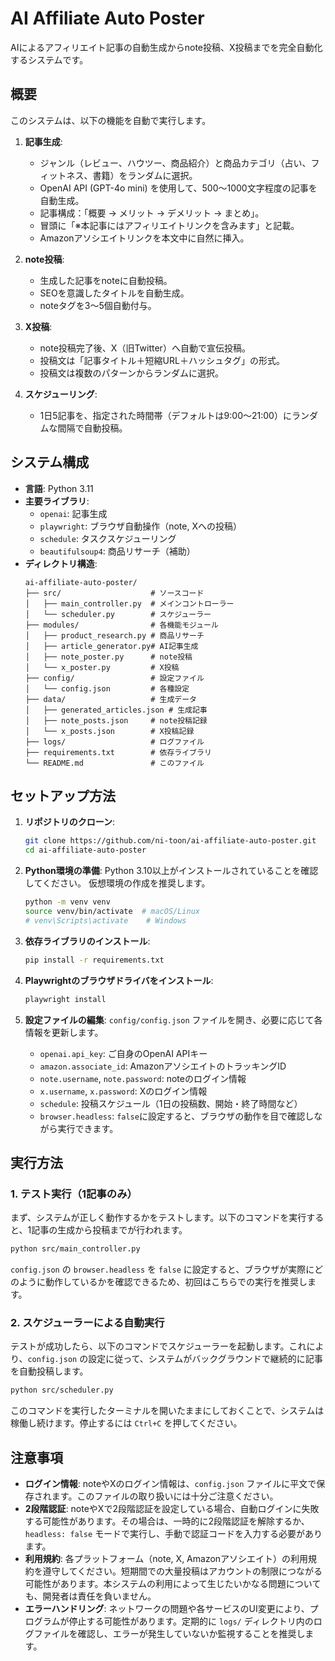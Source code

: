 # AI Affiliate Auto Poster

AIによるアフィリエイト記事の自動生成からnote投稿、X投稿までを完全自動化するシステムです。

## 概要

このシステムは、以下の機能を自動で実行します。

1.  **記事生成**:
    *   ジャンル（レビュー、ハウツー、商品紹介）と商品カテゴリ（占い、フィットネス、書籍）をランダムに選択。
    *   OpenAI API (GPT-4o mini) を使用して、500〜1000文字程度の記事を自動生成。
    *   記事構成：「概要 → メリット → デメリット → まとめ」。
    *   冒頭に「※本記事にはアフィリエイトリンクを含みます」と記載。
    *   Amazonアソシエイトリンクを本文中に自然に挿入。

2.  **note投稿**:
    *   生成した記事をnoteに自動投稿。
    *   SEOを意識したタイトルを自動生成。
    *   noteタグを3〜5個自動付与。

3.  **X投稿**:
    *   note投稿完了後、X（旧Twitter）へ自動で宣伝投稿。
    *   投稿文は「記事タイトル＋短縮URL＋ハッシュタグ」の形式。
    *   投稿文は複数のパターンからランダムに選択。

4.  **スケジューリング**:
    *   1日5記事を、指定された時間帯（デフォルトは9:00〜21:00）にランダムな間隔で自動投稿。

## システム構成

*   **言語**: Python 3.11
*   **主要ライブラリ**:
    *   `openai`: 記事生成
    *   `playwright`: ブラウザ自動操作（note, Xへの投稿）
    *   `schedule`: タスクスケジューリング
    *   `beautifulsoup4`: 商品リサーチ（補助）
*   **ディレクトリ構造**:
    ```
    ai-affiliate-auto-poster/
    ├── src/                    # ソースコード
    │   ├── main_controller.py  # メインコントローラー
    │   └── scheduler.py        # スケジューラー
    ├── modules/                # 各機能モジュール
    │   ├── product_research.py # 商品リサーチ
    │   ├── article_generator.py# AI記事生成
    │   ├── note_poster.py      # note投稿
    │   └── x_poster.py         # X投稿
    ├── config/                 # 設定ファイル
    │   └── config.json         # 各種設定
    ├── data/                   # 生成データ
    │   ├── generated_articles.json # 生成記事
    │   ├── note_posts.json     # note投稿記録
    │   └── x_posts.json        # X投稿記録
    ├── logs/                   # ログファイル
    ├── requirements.txt        # 依存ライブラリ
    └── README.md               # このファイル
    ```

## セットアップ方法

1.  **リポジトリのクローン**:
    ```bash
    git clone https://github.com/ni-toon/ai-affiliate-auto-poster.git
    cd ai-affiliate-auto-poster
    ```

2.  **Python環境の準備**:
    Python 3.10以上がインストールされていることを確認してください。
    仮想環境の作成を推奨します。
    ```bash
    python -m venv venv
    source venv/bin/activate  # macOS/Linux
    # venv\Scripts\activate    # Windows
    ```

3.  **依存ライブラリのインストール**:
    ```bash
    pip install -r requirements.txt
    ```

4.  **Playwrightのブラウザドライバをインストール**:
    ```bash
    playwright install
    ```

5.  **設定ファイルの編集**:
    `config/config.json` ファイルを開き、必要に応じて各情報を更新します。
    *   `openai.api_key`: ご自身のOpenAI APIキー
    *   `amazon.associate_id`: AmazonアソシエイトのトラッキングID
    *   `note.username`, `note.password`: noteのログイン情報
    *   `x.username`, `x.password`: Xのログイン情報
    *   `schedule`: 投稿スケジュール（1日の投稿数、開始・終了時間など）
    *   `browser.headless`: `false`に設定すると、ブラウザの動作を目で確認しながら実行できます。

## 実行方法

### 1. テスト実行（1記事のみ）

まず、システムが正しく動作するかをテストします。以下のコマンドを実行すると、1記事の生成から投稿までが行われます。

```bash
python src/main_controller.py
```

`config.json` の `browser.headless` を `false` に設定すると、ブラウザが実際にどのように動作しているかを確認できるため、初回はこちらでの実行を推奨します。

### 2. スケジューラーによる自動実行

テストが成功したら、以下のコマンドでスケジューラーを起動します。これにより、`config.json` の設定に従って、システムがバックグラウンドで継続的に記事を自動投稿します。

```bash
python src/scheduler.py
```

このコマンドを実行したターミナルを開いたままにしておくことで、システムは稼働し続けます。停止するには `Ctrl+C` を押してください。

## 注意事項

*   **ログイン情報**: noteやXのログイン情報は、`config.json` ファイルに平文で保存されます。このファイルの取り扱いには十分ご注意ください。
*   **2段階認証**: noteやXで2段階認証を設定している場合、自動ログインに失敗する可能性があります。その場合は、一時的に2段階認証を解除するか、`headless: false` モードで実行し、手動で認証コードを入力する必要があります。
*   **利用規約**: 各プラットフォーム（note, X, Amazonアソシエイト）の利用規約を遵守してください。短期間での大量投稿はアカウントの制限につながる可能性があります。本システムの利用によって生じたいかなる問題についても、開発者は責任を負いません。
*   **エラーハンドリング**: ネットワークの問題や各サービスのUI変更により、プログラムが停止する可能性があります。定期的に `logs/` ディレクトリ内のログファイルを確認し、エラーが発生していないか監視することを推奨します。

